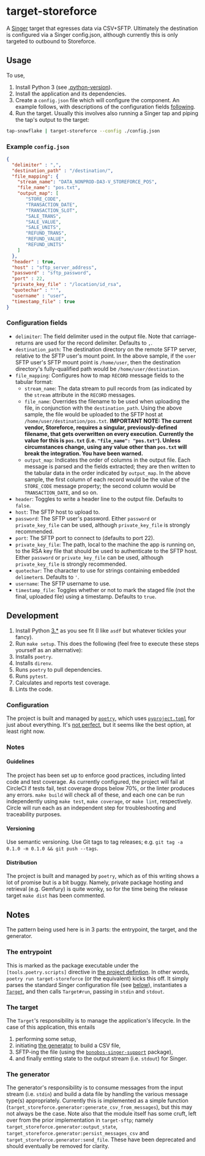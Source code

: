 # target-storeforce

A [Singer](https://singer.io) target that egresses data via CSV+SFTP.
Ultimately the destination is configured via a Singer config.json, although
currently this is only targeted to outbound to Storeforce.

## Usage

To use, 

1. Install Python 3 (see [.python-version](./.python-version)).
2. Install the application and its dependencies.
3. Create a `config.json` file which will configure the component.  An example
follows, with descriptions of the configuration fields
[following](#configuration-fields).
4. Run the target.  Usually this involves also running a Singer tap and piping
the tap's output to the target:

```sh
tap-snowflake | target-storeforce --config ./config.json
```

### Example `config.json`

```json
{
  "delimiter" : ",",
  "destination_path" : "/destination/",
  "file_mapping": {
    "stream_name": "DATA_NONPROD-DA3-V_STOREFORCE_POS",
    "file_name": "pos.txt",
    "output_map": [
       "STORE_CODE",
       "TRANSACTION_DATE",
       "TRANSACTION_SLOT",
       "SALE_TRANS",
       "SALE_VALUE",
       "SALE_UNITS",
       "REFUND_TRANS",
       "REFUND_VALUE",
       "REFUND_UNITS"
    ]
  },
  "header" : true,
  "host" : "sftp_server_address",
  "password" : "sftp_password",
  "port" : 22,
  "private_key_file" : "/location/id_rsa",
  "quotechar" : "'",
  "username" : "user",
  "timestamp_file" : true
}
```

### Configuration fields

- `delimiter`: The field delimiter used in the output file.  Note that
  carriage-returns are used for the record delimiter. Defaults to `,`.
- `destination_path`: The destination directory on the remote SFTP server,
  relative to the SFTP user's mount point. In the above sample, if the `user`
  SFTP user's SFTP mount point is `/home/user`, then the destination directory's
  fully-qualified path would be `/home/user/destination`.
- `file_mapping`: Configures how to map `RECORD` message fields to the tabular
  format:
  - `stream_name`: The data stream to pull records from (as indicated by the
    `stream` attribute in the `RECORD` messages.
  - `file_name`: Overrides the filename to be used when uploading the file, in
    conjunction with the `destination_path`.  Using the above sample, the file
    would be uploaded to the SFTP host at `/home/user/destination/pos.txt`.
    **IMPORTANT NOTE: The current vendor, Storeforce, requires a singular,
    previously-defined filename, that gets overwritten on every execution.
    Currently the value for this is `pos.txt` (i.e. `"file_name": "pos.txt"`).
    Unless circumstances change, using any value other than `pos.txt` will break
    the integration.  You have been warned.**
  - `output_map`: Indicates the order of columns in the output file. Each
    message is parsed and the fields extracted; they are then written to the
    tabular data in the order indicated by `output_map`.  In the above sample,
    the first column of each record would be the value of the `STORE_CODE`
    message property; the second column would be `TRANSACTION_DATE`, and so on.
- `header`: Toggles to write a header line to the output file. Defaults to
  `false`.
- `host`: The SFTP host to upload to.
- `password`: The SFTP user's password.  Either `password` or `private_key_file`
  can be used, although `private_key_file` is strongly recommended.
- `port`: The SFTP port to connect to (defaults to port 22).
- `private_key_file`: The path, local to the machine the app is running on, to
  the RSA key file that should be used to authenticate to the SFTP host.  Either 
  `password` or `private_key_file` can be used, although `private_key_file` is
  strongly recommended.
- `quotechar`: The character to use for strings containing embedded
  `delimeter`s. Defaults to `'`.
- `username`: The SFTP username to use.
- `timestamp_file`: Toggles whether or not to mark the staged file (not the
  final, uploaded file) using a timestamp.  Defaults to `true`.

## Development

1. Install Python [3.*](./.python-version) as you see fit (I like `asdf` but
whatever tickles your fancy).
2. Run `make setup`.  This does the following (feel free to execute these steps
yourself as an alternative):
  1. Installs `poetry`.
  2. Installs `direnv`.
  3. Runs `poetry` to pull dependencies.
  4. Runs `pytest`.
  5. Calculates and reports test coverage.
  6. Lints the code.

### Configuration

The project is built and managed by [`poetry`](https://python-poetry.org), which
uses [`pyproject.toml`](./pyproject.toml) for just about everything.  It's [not
perfect](#distribution), but it seems like the best option, at least right now.

### Notes

#### Guidelines

The project has been set up to enforce good practices, including linted code and
test coverage.  As currently configured, the project will fail at CircleCI if
tests fail, test coverage drops below 70%, or the linter produces any errors.
`make build` will check all of these, and each one can be run independently
using `make test`, `make coverage`, or `make lint`, respectively. Circle will
run each as an independent step for troubleshooting and traceability purposes.

#### Versioning

Use semantic versioning.  Use Git tags to tag releases; e.g. `git tag -a 0.1.0
-m 0.1.0 && git push --tags`.

#### Distribution

The project is built and managed by `poetry`, which as of this writing shows a
lot of promise but is a bit buggy.  Namely, private package hosting and
retrieval (e.g.  Gemfury) is quite wonky, so for the time being the release
target `make dist` has been commented.

## Notes

The pattern being used here is in 3 parts: the entrypoint, the target, and the
generator.

### The entrypoint

This is marked as the package executable under the `[tools.poetry.scripts]`
directive in [the project defintion](./pyproject.toml).  In other words, `poetry
run target-storeforce` (or the equivalent) kicks this off.  It simply parses the
standard Singer configuration file (see [below](#configuration-file)),
instantiates a [`Target`](#the-target), and then calls `Target#run`, passing in
`stdin` and `stdout`.

### The target

The `Target`'s responsibility is to manage the application's lifecycle.  In the
case of this application, this entails 

1. performing some setup,
2. initiating [the generator](#the-generator) to build a CSV file,
3. SFTP-ing the file (using the
[`bonobos-singer-support`](https://github.com/bonobos/bonobos-singer-support)
package),
4. and finally emtting state to the output stream (i.e. `stdout`) for Singer.


### The generator

The generator's responsibility is to consume messages from the input stream
(i.e. `stdin`) and build a data file by handling the various message type(s)
appropriately.  Currently this is implemented as a simple function
(`target_storeforce.generator:generate_csv_from_messages`), but this may not
always be the case.  Note also that the module itself has some cruft, left over
from the prior implementation in `target-sftp`; namely
`target_storeforce.generator:output_state`,
`target_storeforce.generator:persist_messages_csv` and
`target_storeforce.generator:send_file`.  These have been deprecated and should
eventually be removed for clarity.


